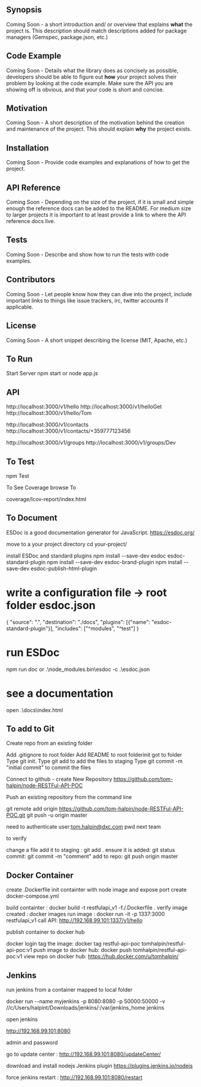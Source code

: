 ## Synopsis

Coming Soon -  a short introduction and/ or overview that explains **what** the project is. This description should match descriptions added for package managers (Gemspec, package.json, etc.)

## Code Example

Coming Soon -  Details what the library does as concisely as possible, developers should be able to figure out **how** your project solves their problem by looking at the code example. Make sure the API you are showing off is obvious, and that your code is short and concise.

## Motivation

Coming Soon - A short description of the motivation behind the creation and maintenance of the project. This should explain **why** the project exists.

## Installation

Coming Soon - Provide code examples and explanations of how to get the project.

## API Reference

Coming Soon - Depending on the size of the project, if it is small and simple enough the reference docs can be added to the README. For medium size to larger projects it is important to at least provide a link to where the API reference docs live.

## Tests

Coming Soon - Describe and show how to run the tests with code examples.

## Contributors

Coming Soon - Let people know how they can dive into the project, include important links to things like issue trackers, irc, twitter accounts if applicable.

## License

Coming Soon - A short snippet describing the license (MIT, Apache, etc.)

## To Run

Start Server
npm start or node app.js

## API
http://localhost:3000/v1/hello
http://localhost:3000/v1/helloGet
http://localhost:3000/v1/hello/Tom

http://localhost:3000/v1/contacts
http://localhost:3000/v1/contacts/+359777123456

http://localhost:3000/v1/groups
http://localhost:3000/v1/groups/Dev

## To Test

npm Test

To See Coverage browse To

coverage/lcov-report/index.html

## To Document

ESDoc is a good documentation generator for JavaScript.
https://esdoc.org/

move to a your project directory
cd your-project/

install ESDoc and standard plugins
npm install --save-dev esdoc esdoc-standard-plugin
npm install --save-dev esdoc-brand-plugin
npm install --save-dev esdoc-publish-html-plugin

# write a configuration file -> root folder esdoc.json
{
  "source": ".",
  "destination": "./docs",
  "plugins": [{"name": "esdoc-standard-plugin"}],
  "includes": ["^modules", "^test"]
}

# run ESDoc
npm run doc or .\node_modules\.bin\esdoc -c .\esdoc.json

# see a documentation
open .\docs\index.html

## To add to Git

Create repo from an existing folder

Add .gitignore to root folder
Add README to root folderinit
got to folder
Type git init.
Type git add to add the files to staging
Type git commit -m "initial commit" to commit the files

Connect to github - create New Repository 
https://github.com/tom-halpin/node-RESTFul-API-POC 

Push an existing repository from the command line

git remote add origin https://github.com/tom-halpin/node-RESTFul-API-POC.git
git push -u origin master

need to authenticate user:tom.halpin@dxc.com pwd next team

to verify

change a file
add it to staging : git add .
ensure it is added: git status
commit: git commit -m "comment"
add to repo: git push origin master

## Docker Container

create .Dockerfile init containter with node image and expose port
create docker-compose.yml

build containter : docker build -t restfulapi_v1 -f./.Dockerfile .
verify image created : docker images 
run image : docker run -it -p 1337:3000 restfulapi_v1
call API: http://192.168.99.101:1337/v1/hello 

publish container to docker hub

docker login
tag the image: docker tag restful-api-poc tomhalpin/restful-api-poc:v1
push image to docker hub: docker push tomhalpin/restful-api-poc:v1
view repo on docker hub: https://hub.docker.com/u/tomhalpin/

## Jenkins

run jenkins from a container mapped to local folder

docker run --name myjenkins -p 8080:8080 -p 50000:50000 -v //c/Users/halpint/Downloads/jenkins/:/var/jenkins_home jenkins

open jenkins

http://192.168.99.101:8080

admin and password

go to update center : http://192.168.99.101:8080/updateCenter/

download and install nodejs Jenkins plugin https://plugins.jenkins.io/nodejs

force jenkins restart : http://192.168.99.101:8080/restart